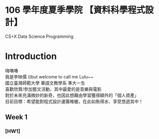 # 106 學年度夏季學院 【資料科學程式設計】  
CS+X Data Science Programming

# Introduction

嗨嚕嚕  
我是李映儒 ((but welcome to call me Lulu~~  
國立臺灣師範大學 華語文教學系 準大一生  
喜歡欣賞/參加藝文活動，其中最愛的是音樂與電影  
對於未來充滿微妙的新奇，也因此想藉由學習獲得額外的「個人資產」  
目前目標：希望能對程式設計運籌帷幄，在此如魚得水、享受悠遊其中！  

## Week 1

### [HW1]